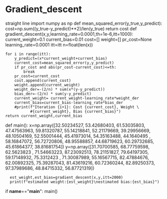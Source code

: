 # Gradient_descent
straight line
import numpy as np
def mean_squared_error(y_true,y_predict):
    cost=np.sum((y_true-y_predict)**2)/len(y_true)
    return cost
def gradient_descent(x,y,learning_rate=0.0001,th=1e-6,itt=1000):
    current_weight=0.1
    current_bias=0.01
    cost=[]
    weight=[]
    pr_cost=None
    learning_rate=0.0001
    itt=itt
    n=float(len(x))
    
    for i in range(itt):
        y_predict=(x*current_weight+current_bias)
        current_cost=mean_squared_error(y,y_predict)
        if pr_cost and abs(pr_cost-current_cost)<=th:
            break
        pr_cost=current_cost
        cost.append(current_cost)
        weight.append(current_weight)
        weight_der=-(2/n) * sum(x*(y-y_predict))
        bias_der=-(2/n) * sum(y-y_predict)
        current_weight= current_weight-learning_rate*weight_der
        current_bias=current_bias-learning_rate*bias_der
        #print(f"Iteration {i+1}: Cost {current_cost}, Weight \
		       #{current_weight}, Bias {current_bias}")
    return current_weight,current_bias
def main():
      x=np.array([32.50234527, 53.42680403, 61.53035803, 47.47563963, 59.81320787,
           55.14218841, 52.21179669, 39.29956669, 48.10504169, 52.55001444,
           45.41973014, 54.35163488, 44.1640495 , 58.16847072, 56.72720806,
           48.95588857, 44.68719623, 60.29732685, 45.61864377, 38.81681754])
      y=np.array([31.70700585, 68.77759598, 62.5623823 , 71.54663223, 87.23092513,
           78.21151827, 79.64197305, 59.17148932, 75.3312423 , 71.30087989,
           55.16567715, 82.47884676, 62.00892325, 75.39287043, 81.43619216,
           60.72360244, 82.89250373, 97.37989686, 48.84715332, 56.87721319])

      est_weight,est_bias=gradient_descent(x,y,itt=2000)
      print(f"estimated weight:{est_weight}\nestimated bias:{est_bias}")
if __name__=="__main__":
    main()
        
     
    
    
    










        
        
        
        
        
        
        
        
        
        
        
        
        
        
        
    
